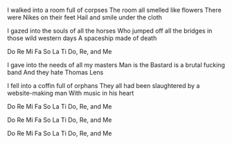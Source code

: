 I walked into a room full of corpses
The room all smelled like flowers
There were Nikes on their feet
Hail and smile under the cloth

I gazed into the souls of all the horses
Who jumped off all the bridges in those wild western days
A spaceship made of death

Do
Re
Mi Fa So La Ti
Do, Re, and Me

I gave into the needs of all my masters
Man is the Bastard is a brutal fucking band
And they hate Thomas Lens

I fell into a coffin full of orphans
They all had been slaughtered by a website-making man
With music in his heart

Do
Re
Mi Fa So La Ti
Do, Re, and Me

Do
Re
Mi Fa So La Ti
Do, Re, and Me

Do
Re
Mi Fa So La Ti
Do, Re, and Me



